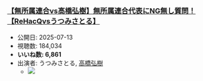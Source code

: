 ### [【無所属連合vs高橋弘樹】無所属連合代表にNG無し質問！【ReHacQvsうつみさとる】](https://www.youtube.com/watch?v=_fABllBX-34)
-   公開日: 2025-07-13
-   視聴数: 184,034
-   **いいね数: 6,861**
-   出演者: うつみさとる, [高橋弘樹](/rehacq_fan/people/高橋弘樹 "wikilink")
    - [![](https://img.youtube.com/vi/_fABllBX-34/hqdefault.jpg)](https://www.youtube.com/watch?v=_fABllBX-34)
